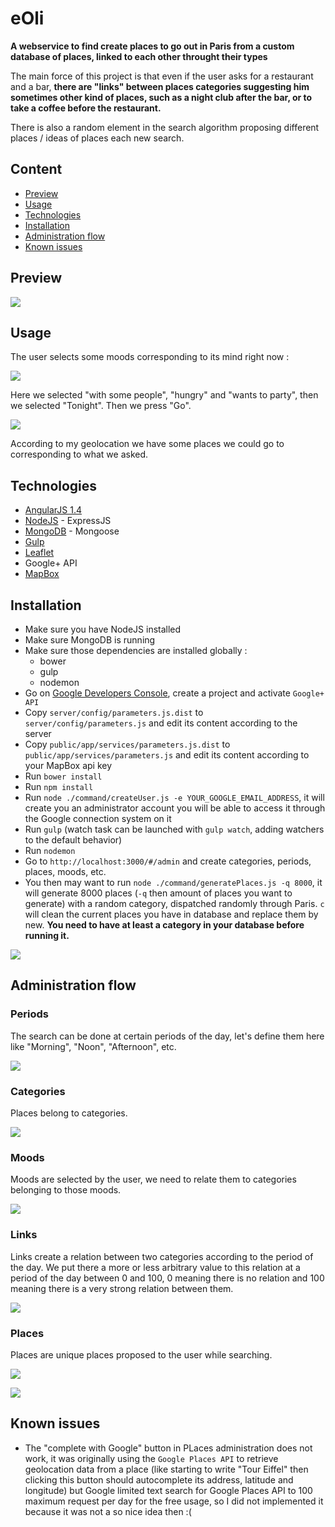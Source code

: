 # eOli
**A webservice to find create places to go out in Paris from a custom database of places, linked to each other throught their types**

The main force of this project is that even if the user asks for a restaurant and a bar, **there are "links" between places categories suggesting him sometimes other kind of places, such as a night club after the bar, or to take a coffee before the restaurant.**

There is also a random element in the search algorithm proposing different places / ideas of places each new search.

## Content

- [Preview](#preview)
- [Usage](#usage)
- [Technologies](#technologies)
- [Installation](#installation)
- [Administration flow](#administration-flow)
- [Known issues](#known-issues)

## Preview
![](https://cloud.githubusercontent.com/assets/4401230/8396311/2b360e40-1da1-11e5-857b-d28d9cc67beb.png)

## Usage
The user selects some moods corresponding to its mind right now :

![](https://cloud.githubusercontent.com/assets/4401230/8396322/61719c5e-1da1-11e5-9e39-89dafc8dcc1c.png)

Here we selected "with some people", "hungry" and "wants to party", then we selected "Tonight". Then we press "Go".

![](https://cloud.githubusercontent.com/assets/4401230/8396323/6373c8ba-1da1-11e5-905f-7296c875f77c.png)

According to my geolocation we have some places we could go to corresponding to what we asked.


## Technologies

- [AngularJS 1.4](https://angularjs.org/)
- [NodeJS](https://nodejs.org/) - ExpressJS
- [MongoDB](https://www.mongodb.org/) - Mongoose
- [Gulp](http://gulpjs.com/)
- [Leaflet](http://leafletjs.com)
- Google+ API
- [MapBox](https://www.mapbox.com/)

## Installation
- Make sure you have NodeJS installed
- Make sure MongoDB is running
- Make sure those dependencies are installed globally :
    - bower
    - gulp
    - nodemon
- Go on [Google Developers Console](https://console.developers.google.com/), create a project and activate `Google+ API`
- Copy `server/config/parameters.js.dist` to `server/config/parameters.js` and edit its content according to the server
- Copy `public/app/services/parameters.js.dist` to `public/app/services/parameters.js` and edit its content according to your MapBox api key
- Run `bower install`
- Run `npm install`
- Run `node ./command/createUser.js -e YOUR_GOOGLE_EMAIL_ADDRESS`, it will create you an administrator account you will be able to access it through the Google connection system on it
- Run `gulp` (watch task can be launched with `gulp watch`, adding watchers to the default behavior)
- Run `nodemon`
- Go to `http://localhost:3000/#/admin` and create categories, periods, places, moods, etc.
- You then may want to run `node ./command/generatePlaces.js -q 8000`, it will generate 8000 places (`-q` then amount of places you want to generate) with a random category, dispatched randomly through Paris. `c` will clean the current places you have in database and replace them by new. **You need to have at least a category in your database before running it.**

![](https://cloud.githubusercontent.com/assets/4401230/8396314/3b1718f4-1da1-11e5-9d9c-7ed78dc5fbc2.png)

## Administration flow
### Periods
The search can be done at certain periods of the day, let's define them here like "Morning", "Noon", "Afternoon", etc.

![](https://cloud.githubusercontent.com/assets/4401230/8396359/43fe9ee6-1da2-11e5-87ce-352903fa64a3.png)

### Categories
Places belong to categories.

![](https://cloud.githubusercontent.com/assets/4401230/8396353/3ef1ca9a-1da2-11e5-913c-b0488c6e9288.png)

### Moods
Moods are selected by the user, we need to relate them to categories belonging to those moods.

![](https://cloud.githubusercontent.com/assets/4401230/8396357/42d53dae-1da2-11e5-871e-d79c1f8fe21c.png)

### Links
Links create a relation between two categories according to the period of the day. We put there a more or less arbitrary value to this relation at a period of the day between 0 and 100, 0 meaning there is no relation and 100 meaning there is a very strong relation between them. 

![](https://cloud.githubusercontent.com/assets/4401230/8396356/415d3f8a-1da2-11e5-959d-4567339732af.png)

### Places
Places are unique places proposed to the user while searching.

![](https://cloud.githubusercontent.com/assets/4401230/8396361/465165ca-1da2-11e5-8d4b-113a80e7ea8d.png)

![](https://cloud.githubusercontent.com/assets/4401230/8396360/451a77e6-1da2-11e5-961e-647b483419b3.png)

## Known issues
- The "complete with Google" button in PLaces administration does not work, it was originally using the `Google Places API` to retrieve geolocation data from a place (like starting to write "Tour Eiffel" then clicking this button should autocomplete its address, latitude and longitude) but Google limited text search for Google Places API to 100 maximum request per day for the free usage, so I did not implemented it because it was not a so nice idea then :(

